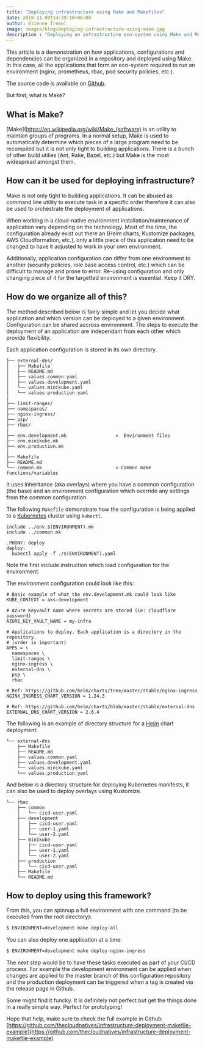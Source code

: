```yaml
---
title: "Deploying infrastructure using Make and Makefiles"
date: 2019-11-08T14:39:16+06:00
author: Etienne Tremel
image: images/blog/deploying-infrastructure-using-make.jpg
description : "Deploying an infrastructure eco-system using Make and Makefile"
---
```


This article is a demonstration on how applications, configurations and
dependencies can be organized in a repository and deployed using Make. In this
case, all the applications that form an eco-system required to run an
environment (nginx, prometheus, rbac, pod security policies, etc.).

The source code is available on
[Github](https://github.com/thecloudnatives/infrastructure-deployment-makefile-example).

But first, what is Make?

## What is Make?

[Make](https://en.wikipedia.org/wiki/Make_(software) is an utility to maintain
groups of programs. In a normal setup, Make is used to automatically determine
which pieces of a large program need to be recompiled but it is not only tight
to building applications. There is a bunch of other build utilies (Ant, Rake,
Bazel, etc.) but Make is the most widespread amongst them.

## How can it be used for deploying infrastructure?

Make is not only tight to building applications. It can be abused as command
line utility to execute task in a specific order therefore it can also be used
to orchestrate the deployment of applications.

When working in a cloud-native environment installation/maintenance of
application vary depending on the technology. Most of the time, the
configuration already exist out there an (Helm charts, Kustomize packages, AWS
Cloudformation, etc.), only a little piece of this application need to be
changed to have it adjusted to work in your own environment.

Additionally, application configuration can differ from one environment to
another (security policies, role base access control, etc.) which can be
difficult to manage and prone to error. Re-using configuration and only
changing piece of it for the targetted environment is essential. Keep it DRY.

## How do we organize all of this?

The method described below is fairly simple and let you decide what application
and which version can be deployed to a given environment. Configuration can be
shared accross environment. The steps to execute the deployment of an
application are independant from each other which provide flexibility.

Each application configuration is stored in its own directory.

```
├── external-dns/
│   ├── Makefile
│   ├── README.md
│   ├── values.common.yaml
│   ├── values.development.yaml
│   └── values.minikube.yaml
│   └── values.production.yaml
|
├── limit-ranges/
├── namespaces/
├── nginx-ingress/
├── psp/
├── rbac/
|
├── env.development.mk                  <  Environment files
├── env.minikube.mk
├── env.production.mk
|
├── Makefile
├── README.md
└── common.mk                           < Common make functions/variables
```

It uses inheritance (aka overlays) where you have a common configuration (the
base) and an environment configuration which override any settings from the
common configuration.

The following `Makefile` demonstrate how the configuration is being applied to
a [Kubernetes](https://kubernetes.io) cluster using `kubectl`.

```make
include ../env.$(ENVIRONMENT).mk
include ../common.mk

.PHONY: deploy
deploy:
  kubectl apply -f ./$(ENVIRONMENT).yaml
```

Note the first include instruction which load configuration for the
environment.

The environment configuration could look like this:
```make
# Basic example of what the env.development.mk could look like
KUBE_CONTEXT = aks-development

# Azure Keyvault name where secrets are stored (ie: cloudflare password)
AZURE_KEY_VAULT_NAME = my-infra

# Applications to deploy. Each application is a directory in the repository.
# (order is important)
APPS = \
  namespaces \
  limit-ranges \
  nginx-ingress \
  external-dns \
  psp \
  rbac

# Ref: https://github.com/helm/charts/tree/master/stable/nginx-ingress
NGINX_INGRESS_CHART_VERSION = 1.24.3

# Ref: https://github.com/helm/charts/blob/master/stable/external-dns
EXTERNAL_DNS_CHART_VERSION = 2.6.4
```

The following is an example of directory structure for a
[Helm](https://helm.sh) chart deployment:
```
└── external-dns
    ├── Makefile
    ├── README.md
    ├── values.common.yaml
    ├── values.development.yaml
    └── values.minikube.yaml
    └── values.production.yaml
```

And below is a directory structure for deploying Kubernetes manifests, it can
also be used to deploy overlays using Kustomize.
```
└── rbac
    ├── common
    │   └── cicd-user.yaml
    ├── development
    │   ├── cicd-user.yaml
    │   ├── user-1.yaml
    │   └── user-2.yaml
    ├── minikube
    │   ├── cicd-user.yaml
    │   ├── user-1.yaml
    │   └── user-2.yaml
    ├── production
    │   └── cicd-user.yaml
    ├── Makefile
    └── README.md
```

## How to deploy using this framework?

From this, you can spinnup a full environment with one command (to be executed
from the root directory):
```bash
$ ENVIRONMENT=development make deploy-all
```

You can also deploy one application at a time:
```bash
$ ENVIRONMENT=development make deploy-nginx-ingress
```

The next step would be to have these tasks executed as part of your CI/CD
process. For example the development environment can be applied when changes
are applied to the master branch of this configuration repository and the
production deployment can be triggered when a tag is created via the release
page in Github.

Some might find it funcky. It is definitely not perfect but get the things done
in a really simple way. Perfect for prototyping!

Hope that help, make sure to check the full example in Github:
[https://github.com/thecloudnatives/infrastructure-deployment-makefile-example](https://github.com/thecloudnatives/infrastructure-deployment-makefile-example)
